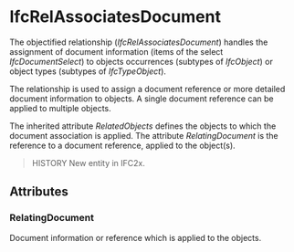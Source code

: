 # IfcRelAssociatesDocument

The objectified relationship (_IfcRelAssociatesDocument_) handles the assignment of document information (items of the select _IfcDocumentSelect_) to objects occurrences (subtypes of _IfcObject_) or object types (subtypes of _IfcTypeObject_).
<!-- end of short definition -->

The relationship is used to assign a document reference or more detailed document information to objects. A single document reference can be applied to multiple objects.

The inherited attribute _RelatedObjects_ defines the objects to which the document association is applied. The attribute _RelatingDocument_ is the reference to a document reference, applied to the object(s).

> HISTORY New entity in IFC2x.

## Attributes

### RelatingDocument
Document information or reference which is applied to the objects.
